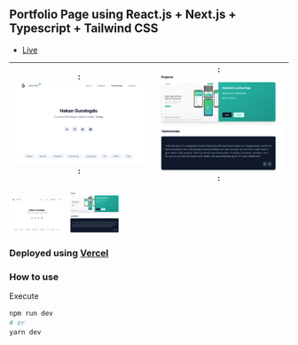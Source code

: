 ## Portfolio Page using React.js + Next.js + Typescript + Tailwind CSS

- [Live](https://hakangundogdu.com)

| :![](/public/images/project-0-1.png): | :![](/public/images/project-0-2.png):|
|-|-|


<p float="left">
  <img src="/public/images/project-0-1.png" width="100" />
  <img src="/public/images/project-0-2.png" width="100" /> 
</p>


### Deployed using [Vercel](https://vercel.com)

### How to use

Execute

```bash
npm run dev
# or
yarn dev
```
